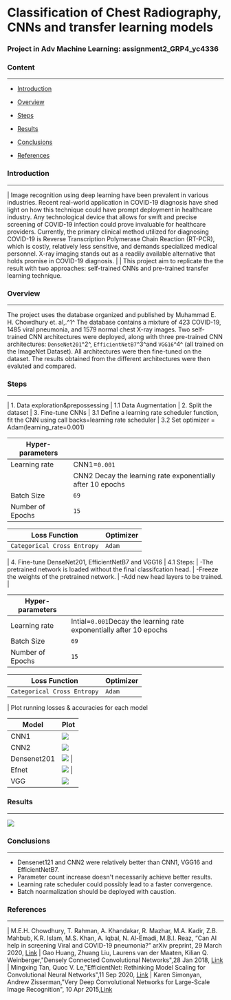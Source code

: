 # Classification of Chest Radiography, CNNs and transfer learning models

### Project in Adv Machine Learning: assignment2_GRP4_yc4336

### Content

------------------------------------------------------------------------

-   [Introduction](#introduction)

-   [Overview](#overview)

-   [Steps](#steps)

-   [Results](#results)

-   [Conclusions](#conclusion)

-   [References](#references)

### Introduction

------------------------------------------------------------------------

| Image recognition using deep learning have been prevalent in various industries. Recent real-world application in COVID-19 diagnosis have shed light on how this technique could have prompt deployment in healthcare industry. Any technological device that allows for swift and precise screening of COVID-19 infection could prove invaluable for healthcare providers. Currently, the primary clinical method utilized for diagnosing COVID-19 is Reverse Transcription Polymerase Chain Reaction (RT-PCR), which is costly, relatively less sensitive, and demands specialized medical personnel. X-ray imaging stands out as a readily available alternative that holds promise in COVID-19 diagnosis.
| 
| This project aim to replicate the the result with two approaches: self-trained CNNs and pre-trained transfer learning technique.

### Overview

------------------------------------------------------------------------

The project uses the database organized and published by Muhammad E. H. Chowdhury et. al,.^1^ The database contains a mixture of 423 COVID-19, 1485 viral pneumonia, and 1579 normal chest X-ray images.
Two self-trained CNN architectures were deployed, along with three pre-trained CNN architectures: `DenseNet201`^2^, `EfficientNetB7`^3^and `VGG16`^4^ (all trained on the ImageNet Dataset). All architectures were then fine-tuned on the dataset.
The results obtained from the different architectures were then evaluted and compared.

### Steps

------------------------------------------------------------------------

| 1. Data exploration&prepossessing
| 1.1 Data Augmentation
| 2. Split the dataset
| 3. Fine-tune CNNs
| 3.1 Define a learning rate scheduler function, fit the CNN using call backs=learning rate scheduler
| 3.2 Set optimizer = Adam(learning_rate=0.001)

| Hyper-parameters    |                                                            |
|---------------------|------------------------------------------------------------|
| Learning rate       | CNN1=`0.001`                                               |
|                     | CNN2 Decay the learning rate exponentially after 10 epochs |
| Batch Size          | `69`                                                       |
| Number of Epochs    | `15`                                                       |

| Loss Function               | Optimizer |
|-----------------------------|-----------|
| `Categorical Cross Entropy` | `Adam`    |

| 4. Fine-tune DenseNet201, EfficientNetB7 and VGG16
| 4.1 Steps:
| -The pretrained network is loaded without the final classifcation head.
| -Freeze the weights of the pretrained network.
| -Add new head layers to be trained.
| 

| Hyper-parameters    |                                                                     |
|---------------------|---------------------------------------------------------------------|
| Learning rate       | Intial=`0.001`Decay the learning rate exponentially after 10 epochs |
| Batch Size          | `69`                                                                |
| Number of Epochs    | `15`                                                                |

| Loss Function               | Optimizer |
|-----------------------------|-----------|
| `Categorical Cross Entropy` | `Adam`    |

| Plot running losses & accuracies for each model

| Model                   | Plot                              |
|-------------------------|-----------------------------------|
| CNN1                    | ![](plots/plot_CNN1.png)          |
| CNN2                    | ![](plots/plot_CNN2.png)          |
| Densenet201             | ![](plots/plot_densenet.png) \|   |
| Efnet                   | ![](plots/plot_efnet.png) \|      |
| ![]()VGG                | ![](plots/plot_vgg.png)           |

### Results

------------------------------------------------------------------------

![](plots/summary.png)

### Conclusions

------------------------------------------------------------------------

-   Densenet121 and CNN2 were relatively better than CNN1, VGG16 and EfficientNetB7.
-   Parameter count increase doesn't necessarily achieve better results.
-   Learning rate scheduler could possibly lead to a faster convergence.
-   Batch noarmalization should be deployed with caustion.

### References

------------------------------------------------------------------------

| M.E.H. Chowdhury, T. Rahman, A. Khandakar, R. Mazhar, M.A. Kadir, Z.B. Mahbub, K.R. Islam, M.S. Khan, A. Iqbal, N. Al-Emadi, M.B.I. Reaz, “Can AI help in screening Viral and COVID-19 pneumonia?” arXiv preprint, 29 March 2020, [Link](https://colab.research.google.com/corgiredirector?site=https%3A%2F%2Farxiv.org%2Fabs%2F2003.13145)
| Gao Huang, Zhuang Liu, Laurens van der Maaten, Kilian Q. Weinberger,"Densely Connected Convolutional Networks",28 Jan 2018, [Link](https://arxiv.org/abs/1608.06993)
| Mingxing Tan, Quoc V. Le,"EfficientNet: Rethinking Model Scaling for Convolutional Neural Networks",11 Sep 2020, [Link](https://arxiv.org/abs/1905.11946)
| Karen Simonyan, Andrew Zisserman,"Very Deep Convolutional Networks for Large-Scale Image Recognition", 10 Apr 2015,[Link](https://arxiv.org/abs/1409.1556)
